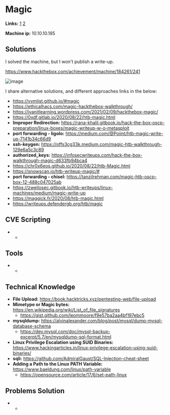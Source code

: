 # Magic 

**Links:** [1](https://www.hackthebox.com/machines/Magic)  [2](https://app.hackthebox.com/machines/Magic)

**Machine ip:** 10.10.10.185


## Solutions
I solved the machine, but I won't publish a write-up.

https://www.hackthebox.com/achievement/machine/184261/241

![image](https://github.com/h4md153v63n/CTFs/assets/5091265/e6580b80-af4e-4ae9-98f0-6f3ebd1adc43)

I share alternative solutions, and different approaches links in the below:
+ https://vvmlist.github.io/#magic
+ https://ethicalhacs.com/magic-hackthebox-walkthrough/
+ https://ivanitlearning.wordpress.com/2021/02/09/hackthebox-magic/
+ https://0xdf.gitlab.io/2020/08/22/htb-magic.html
+ **Improper Redirection:** https://rana-khalil.gitbook.io/hack-the-box-oscp-preparation/linux-boxes/magic-writeup-w-o-metasploit
+ **port forwarding - ligolo:** https://medium.com/@Poiint/htb-magic-write-up-7141b34c66d9
+ **ssh-keygen:** https://offs3cg33k.medium.com/magic-htb-walkthrough-129e6a5c3c89
+ **authorized_keys:** https://infosecwriteups.com/hack-the-box-walkthrough-magic-d633fb94bca4
+ https://chr0x6eos.github.io/2020/08/22/htb-Magic.html
+ https://snowscan.io/htb-writeup-magic/#
+ **port forwarding - chisel:** https://tanzilrehman.com/magic-htb-oscp-box-12-488c047025ab
+ https://zweilosec.gitbook.io/htb-writeups/linux-machines/medium/magic-write-up
+ https://maggick.fr/2020/08/htb-magic.html
+ https://writeups.defendergb.org/htb/magic


## CVE Scripting
+ - 


## Tools
+ -


## Technical Knowledge
+ **File Upload:** https://book.hacktricks.xyz/pentesting-web/file-upload
+ **Mimetype or Magic bytes:** https://en.wikipedia.org/wiki/List_of_file_signatures
  + https://gist.github.com/leommoore/f9e57ba2aa4bf197ebc5
+ **mysqldump:** https://alvinalexander.com/blog/post/mysql/dump-mysql-database-schema
  + https://dev.mysql.com/doc/mysql-backup-excerpt/5.7/en/mysqldump-sql-format.html
+ **Linux Privilege Escalation using SUID Binaries:** https://www.hackingarticles.in/linux-privilege-escalation-using-suid-binaries/
+ **sqli:** https://github.com/AdmiralGaust/SQL-Injection-cheat-sheet
+ **Adding a Path to the Linux PATH Variable:** https://www.baeldung.com/linux/path-variable
  + https://opensource.com/article/17/6/set-path-linux


## Problems Solution
+ - 
